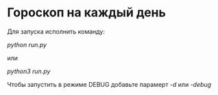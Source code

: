 # Гороскоп на каждый день

Для запуска исполнить команду:

*python run.py*

или

*python3 run.py*

Чтобы запустить в режиме DEBUG добавьте парамерт *-d* или *-debug*